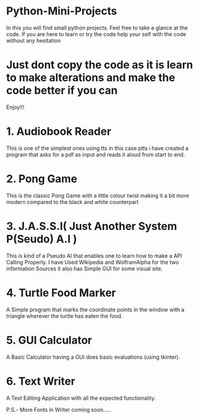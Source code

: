 # Python-Mini-Projects
In this you will find small python projects.
Feel free to take a glance at the code.
If you are here to learn or try the code help your self with the code without any hesitation
# Just dont copy the code as it is learn to make alterations and make the code better if you can
Enjoy!!!

# 1. Audiobook Reader 
This is one of the simplest ones using tts in this case ptts i have created a program that asks for a pdf as input and reads it aloud from start to end.


# 2. Pong Game
This is the classic Pong Game with a little colour twist making it a bit more modern compared to the black and white counterpart

# 3. J.A.S.S.I( Just Another System P(Seudo) A.I )
This is kind of a Pseudo AI that enables one to learn how to make a API Calling Properly. I have Used Wikipedia and WolframAlpha for the two information Sources it also has Simple GUI for some visual site.

# 4. Turtle Food Marker
A Simple program that marks the coordinate points in the window with a triangle wherever the turtle has eaten the food.

# 5. GUI Calculator
A Basic Calculator having a GUI does basic evaluations (using tkinter).


# 6. Text Writer 
A Text Editing Application with all the expected functionality.

P.S.- More Fonts in Writer coming soon.....
